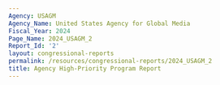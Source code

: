 ```yaml
---
Agency: USAGM
Agency_Name: United States Agency for Global Media
Fiscal_Year: 2024
Page_Name: 2024_USAGM_2
Report_Id: '2'
layout: congressional-reports
permalink: /resources/congressional-reports/2024_USAGM_2
title: Agency High-Priority Program Report
---
```

